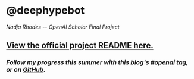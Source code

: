 # @deephypebot
_Nadja Rhodes -- OpenAI Scholar Final Project_

## [View the official project README here.](https://github.com/iconix/deephypebot/blob/master/README.md)

### _Follow my progress this summer with this blog's [#openai](https://iconix.github.io/tags/openai) tag, or on [GitHub](https://github.com/iconix/openai)._

